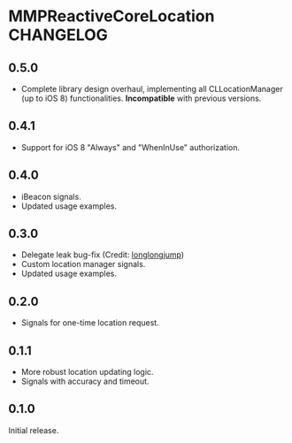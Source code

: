 # MMPReactiveCoreLocation CHANGELOG

## 0.5.0

* Complete library design overhaul, implementing all CLLocationManager (up to iOS 8) functionalities. **Incompatible** with previous versions.

## 0.4.1

* Support for iOS 8 "Always" and "WhenInUse" authorization.

## 0.4.0

* iBeacon signals.
* Updated usage examples.

## 0.3.0

* Delegate leak bug-fix (Credit: [longlongjump](https://github.com/longlongjump))
* Custom location manager signals.
* Updated usage examples.

## 0.2.0

* Signals for one-time location request.

## 0.1.1

* More robust location updating logic.
* Signals with accuracy and timeout.

## 0.1.0

Initial release.
